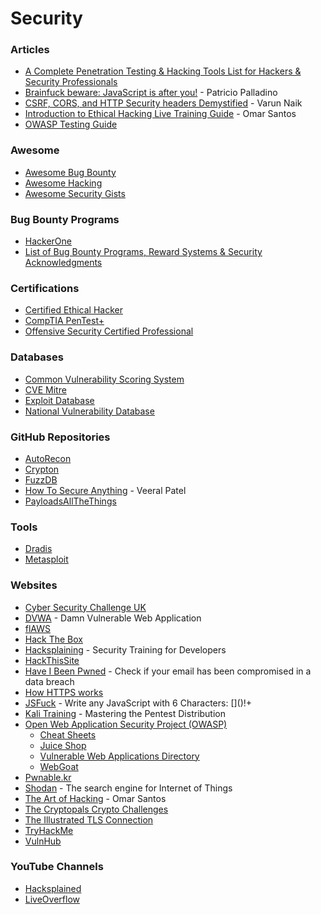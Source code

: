 # Security

### Articles

* [A Complete Penetration Testing & Hacking Tools List for Hackers & Security Professionals](https://gbhackers.com/hacking-tools-list/)
* [Brainfuck beware: JavaScript is after you!](https://patriciopalladino.com/blog/2012/08/09/non-alphanumeric-javascript.html) - Patricio Palladino
* [CSRF, CORS, and HTTP Security headers Demystified](https://blog.vnaik.com/posts/web-attacks.html) - Varun Naik
* [Introduction to Ethical Hacking Live Training Guide](https://theartofhacking.org/guide/guide.pdf) - Omar Santos
* [OWASP Testing Guide](https://wiki.owasp.org/index.php/OWASP_Testing_Guide_v4_Table_of_Contents)

### Awesome

* [Awesome Bug Bounty](https://github.com/djadmin/awesome-bug-bounty)
* [Awesome Hacking](https://github.com/Hack-with-Github/Awesome-Hacking)
* [Awesome Security Gists](https://github.com/Hack-with-Github/Awesome-Security-Gists)

### Bug Bounty Programs

* [HackerOne](https://www.hackerone.com/)
* [List of Bug Bounty Programs, Reward Systems & Security Acknowledgments](https://www.vulnerability-lab.com/list-of-bug-bounty-programs.php)

### Certifications

* [Certified Ethical Hacker](https://www.eccouncil.org/programs/certified-ethical-hacker-ceh/)
* [CompTIA PenTest+](https://www.comptia.org/certifications/pentest)
* [Offensive Security Certified Professional](https://www.offensive-security.com/pwk-oscp/)

### Databases

* [Common Vulnerability Scoring System](https://www.first.org/cvss/)
* [CVE Mitre](https://cve.mitre.org/)
* [Exploit Database](https://www.exploit-db.com/)
* [National Vulnerability Database](https://nvd.nist.gov/vuln/search)

### GitHub Repositories

* [AutoRecon](https://github.com/Tib3rius/AutoRecon)
* [Crypton](https://github.com/ashutosh1206/Crypton)
* [FuzzDB](https://github.com/fuzzdb-project/fuzzdb)
* [How To Secure Anything](https://github.com/veeral-patel/how-to-secure-anything) - Veeral Patel
* [PayloadsAllTheThings](https://github.com/swisskyrepo/PayloadsAllTheThings)

### Tools

* [Dradis](https://dradisframework.com/ce/)
* [Metasploit](https://www.metasploit.com/)

### Websites

* [Cyber Security Challenge UK](https://www.cybersecuritychallenge.org.uk/#)
* [DVWA](https://dvwa.co.uk/) - Damn Vulnerable Web Application
* [flAWS](http://flaws.cloud/)
* [Hack The Box](https://www.hackthebox.eu/)
* [Hacksplaining](https://www.hacksplaining.com/) - Security Training for Developers
* [HackThisSite](https://www.hackthissite.org/)
* [Have I Been Pwned](https://haveibeenpwned.com/) - Check if your email has been compromised in a data breach
* [How HTTPS works](https://howhttps.works/)
* [JSFuck](http://www.jsfuck.com/) - Write any JavaScript with 6 Characters: \[\]\(\)!+
* [Kali Training](https://kali.training/) - Mastering the Pentest Distribution
* [Open Web Application Security Project \(OWASP\)](https://owasp.org/)
  * [Cheat Sheets](https://cheatsheetseries.owasp.org/)
  * [Juice Shop](https://owasp.org/www-project-juice-shop/)
  * [Vulnerable Web Applications Directory](https://owasp.org/www-project-vulnerable-web-applications-directory/)
  * [WebGoat](https://owasp.org/www-project-webgoat/)
* [Pwnable.kr](https://pwnable.kr/)
* [Shodan](https://www.shodan.io/) - The search engine for Internet of Things
* [The Art of Hacking](https://theartofhacking.org/) - Omar Santos
* [The Cryptopals Crypto Challenges](https://cryptopals.com/)
* [The Illustrated TLS Connection](https://tls.ulfheim.net/)
* [TryHackMe](https://tryhackme.com)
* [VulnHub](https://www.vulnhub.com/#)

### YouTube Channels

* [Hacksplained](https://www.youtube.com/c/Hacksplained/videos)
* [LiveOverflow](https://www.youtube.com/c/LiveOverflowCTF/videos)

